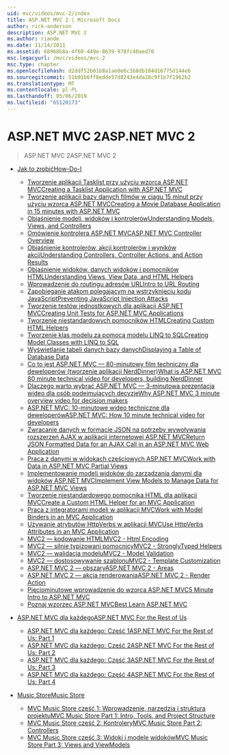 ```yaml
---
uid: mvc/videos/mvc-2/index
title: ASP.NET MVC 2 | Microsoft Docs
author: rick-anderson
description: ASP.NET MVC 2
ms.author: riande
ms.date: 11/14/2011
ms.assetid: 68968b8a-4f60-449e-8639-978fc40aed70
msc.legacyurl: /mvc/videos/mvc-2
msc.type: chapter
ms.openlocfilehash: d2ddf52b01b8a1ae0e6c3b8db104d16775d144e6
ms.sourcegitcommit: 51b01b6ff8edde57d8243e4da28c9f1e7f1962b2
ms.translationtype: MT
ms.contentlocale: pl-PL
ms.lasthandoff: 05/06/2019
ms.locfileid: "65120173"
---
```

# <a name="aspnet-mvc-2"></a><span data-ttu-id="d94f6-103">ASP.NET MVC 2</span><span class="sxs-lookup"><span data-stu-id="d94f6-103">ASP.NET MVC 2</span></span>

> <span data-ttu-id="d94f6-104">ASP.NET MVC 2</span><span class="sxs-lookup"><span data-stu-id="d94f6-104">ASP.NET MVC 2</span></span>

- [<span data-ttu-id="d94f6-105">Jak to zrobić</span><span class="sxs-lookup"><span data-stu-id="d94f6-105">How-Do-I</span></span>](how-do-i/index.md)

    - [<span data-ttu-id="d94f6-106">Tworzenie aplikacji Tasklist przy użyciu wzorca ASP.NET MVC</span><span class="sxs-lookup"><span data-stu-id="d94f6-106">Creating a Tasklist Application with ASP.NET MVC</span></span>](how-do-i/creating-a-tasklist-application-with-aspnet-mvc.md)
    - [<span data-ttu-id="d94f6-107">Tworzenie aplikacji bazy danych filmów w ciągu 15 minut przy użyciu wzorca ASP.NET MVC</span><span class="sxs-lookup"><span data-stu-id="d94f6-107">Creating a Movie Database Application in 15 minutes with ASP.NET MVC</span></span>](how-do-i/creating-a-movie-database-application-in-15-minutes-with-aspnet-mvc.md)
    - [<span data-ttu-id="d94f6-108">Objaśnienie modeli, widoków i kontrolerów</span><span class="sxs-lookup"><span data-stu-id="d94f6-108">Understanding Models, Views, and Controllers</span></span>](how-do-i/understanding-models-views-and-controllers.md)
    - [<span data-ttu-id="d94f6-109">Omówienie kontrolera ASP.NET MVC</span><span class="sxs-lookup"><span data-stu-id="d94f6-109">ASP.NET MVC Controller Overview</span></span>](how-do-i/aspnet-mvc-controller-overview.md)
    - [<span data-ttu-id="d94f6-110">Objaśnienie kontrolerów, akcji kontrolerów i wyników akcji</span><span class="sxs-lookup"><span data-stu-id="d94f6-110">Understanding Controllers, Controller Actions, and Action Results</span></span>](how-do-i/understanding-controllers-controller-actions-and-action-results.md)
    - [<span data-ttu-id="d94f6-111">Objaśnienie widoków, danych widoków i pomocników HTML</span><span class="sxs-lookup"><span data-stu-id="d94f6-111">Understanding Views, View Data, and HTML Helpers</span></span>](how-do-i/understanding-views-view-data-and-html-helpers.md)
    - [<span data-ttu-id="d94f6-112">Wprowadzenie do routingu adresów URL</span><span class="sxs-lookup"><span data-stu-id="d94f6-112">Intro to URL Routing</span></span>](how-do-i/an-introduction-to-url-routing.md)
    - [<span data-ttu-id="d94f6-113">Zapobieganie atakom polegającym na wstrzyknięciu kodu JavaScript</span><span class="sxs-lookup"><span data-stu-id="d94f6-113">Preventing JavaScript Injection Attacks</span></span>](how-do-i/preventing-javascript-injection-attacks.md)
    - [<span data-ttu-id="d94f6-114">Tworzenie testów jednostkowych dla aplikacji ASP.NET MVC</span><span class="sxs-lookup"><span data-stu-id="d94f6-114">Creating Unit Tests for ASP.NET MVC Applications</span></span>](how-do-i/creating-unit-tests-for-aspnet-mvc-applications.md)
    - [<span data-ttu-id="d94f6-115">Tworzenie niestandardowych pomocników HTML</span><span class="sxs-lookup"><span data-stu-id="d94f6-115">Creating Custom HTML Helpers</span></span>](how-do-i/creating-custom-html-helpers.md)
    - [<span data-ttu-id="d94f6-116">Tworzenie klas modelu za pomocą modelu LINQ to SQL</span><span class="sxs-lookup"><span data-stu-id="d94f6-116">Creating Model Classes with LINQ to SQL</span></span>](how-do-i/creating-model-classes-with-linq-to-sql.md)
    - [<span data-ttu-id="d94f6-117">Wyświetlanie tabeli danych bazy danych</span><span class="sxs-lookup"><span data-stu-id="d94f6-117">Displaying a Table of Database Data</span></span>](how-do-i/displaying-a-table-of-database-data.md)
    - [<span data-ttu-id="d94f6-118">Co to jest ASP.NET MVC — 80-minutowy film techniczny dla deweloperów (tworzenie aplikacji NerdDinner)</span><span class="sxs-lookup"><span data-stu-id="d94f6-118">What is ASP.NET MVC 80 minute technical video for developers, building NerdDinner</span></span>](how-do-i/what-is-aspnet-mvc-80-minute-technical-video-for-developers-building-nerddinner.md)
    - [<span data-ttu-id="d94f6-119">Dlaczego warto wybrać ASP.NET MVC — 3-minutowa prezentacja wideo dla osób podejmujących decyzje</span><span class="sxs-lookup"><span data-stu-id="d94f6-119">Why ASP.NET MVC 3 minute overview video for decision makers</span></span>](how-do-i/why-aspnet-mvc-3-minute-overview-video-for-decision-makers.md)
    - [<span data-ttu-id="d94f6-120">ASP.NET MVC: 10-minutowe wideo techniczne dla deweloperów</span><span class="sxs-lookup"><span data-stu-id="d94f6-120">ASP.NET MVC: How 10 minute technical video for developers</span></span>](how-do-i/aspnet-mvc-how-10-minute-technical-video-for-developers.md)
    - [<span data-ttu-id="d94f6-121">Zwracanie danych w formacie JSON na potrzeby wywoływania rozszerzeń AJAX w aplikacji internetowej ASP.NET MVC</span><span class="sxs-lookup"><span data-stu-id="d94f6-121">Return JSON Formatted Data for an AJAX Call in an ASP.NET MVC Web Application</span></span>](how-do-i/how-do-i-return-json-formatted-data-for-an-ajax-call-in-an-aspnet-mvc-web-application.md)
    - [<span data-ttu-id="d94f6-122">Praca z danymi w widokach częściowych ASP.NET MVC</span><span class="sxs-lookup"><span data-stu-id="d94f6-122">Work with Data in ASP.NET MVC Partial Views</span></span>](how-do-i/how-do-i-work-with-data-in-aspnet-mvc-partial-views.md)
    - [<span data-ttu-id="d94f6-123">Implementowanie modeli widoków do zarządzania danymi dla widoków ASP.NET MVC</span><span class="sxs-lookup"><span data-stu-id="d94f6-123">Implement View Models to Manage Data for ASP.NET MVC Views</span></span>](how-do-i/how-do-i-implement-view-models-to-manage-data-for-aspnet-mvc-views.md)
    - [<span data-ttu-id="d94f6-124">Tworzenie niestandardowego pomocnika HTML dla aplikacji MVC</span><span class="sxs-lookup"><span data-stu-id="d94f6-124">Create a Custom HTML Helper for an MVC Application</span></span>](how-do-i/how-do-i-create-a-custom-html-helper-for-an-mvc-application.md)
    - [<span data-ttu-id="d94f6-125">Praca z integratorami modeli w aplikacji MVC</span><span class="sxs-lookup"><span data-stu-id="d94f6-125">Work with Model Binders in an MVC Application</span></span>](how-do-i/how-do-i-work-with-model-binders-in-an-mvc-application.md)
    - [<span data-ttu-id="d94f6-126">Używanie atrybutów HttpVerbs w aplikacji MVC</span><span class="sxs-lookup"><span data-stu-id="d94f6-126">Use HttpVerbs Attributes in an MVC Application</span></span>](how-do-i/how-do-i-use-httpverbs-attributes-in-an-mvc-application.md)
    - [<span data-ttu-id="d94f6-127">MVC2 — kodowanie HTML</span><span class="sxs-lookup"><span data-stu-id="d94f6-127">MVC2 - Html Encoding</span></span>](how-do-i/mvc2-html-encoding.md)
    - [<span data-ttu-id="d94f6-128">MVC2 — silnie typizowani pomocnicy</span><span class="sxs-lookup"><span data-stu-id="d94f6-128">MVC2 - StronglyTyped Helpers</span></span>](how-do-i/mvc2-stronglytyped-helpers.md)
    - [<span data-ttu-id="d94f6-129">MVC2 — walidacja modelu</span><span class="sxs-lookup"><span data-stu-id="d94f6-129">MVC2 - Model Validation</span></span>](how-do-i/mvc2-model-validation.md)
    - [<span data-ttu-id="d94f6-130">MVC2 — dostosowywanie szablonu</span><span class="sxs-lookup"><span data-stu-id="d94f6-130">MVC2 - Template Customization</span></span>](how-do-i/mvc2-template-customization.md)
    - [<span data-ttu-id="d94f6-131">ASP.NET MVC 2 — obszary</span><span class="sxs-lookup"><span data-stu-id="d94f6-131">ASP.NET MVC 2 - Areas</span></span>](how-do-i/aspnet-mvc-2-areas.md)
    - [<span data-ttu-id="d94f6-132">ASP.NET MVC 2 — akcja renderowania</span><span class="sxs-lookup"><span data-stu-id="d94f6-132">ASP.NET MVC 2 - Render Action</span></span>](how-do-i/aspnet-mvc-2-render-action.md)
    - [<span data-ttu-id="d94f6-133">Pięciominutowe wprowadzenie do wzorca ASP.NET MVC</span><span class="sxs-lookup"><span data-stu-id="d94f6-133">5 Minute Intro to ASP.NET MVC</span></span>](how-do-i/5-minute-introduction-to-aspnet-mvc.md)
    - [<span data-ttu-id="d94f6-134">Poznaj wzorzec ASP.NET MVC</span><span class="sxs-lookup"><span data-stu-id="d94f6-134">Best Learn ASP.NET MVC</span></span>](how-do-i/how-to-best-learn-asp-net-mvc.md)
- [<span data-ttu-id="d94f6-135">ASP.NET MVC dla każdego</span><span class="sxs-lookup"><span data-stu-id="d94f6-135">ASP.NET MVC For the Rest of Us</span></span>](aspnet-mvc-for-the-rest-of-us/index.md)

    - [<span data-ttu-id="d94f6-136">ASP.NET MVC dla każdego: Część 1</span><span class="sxs-lookup"><span data-stu-id="d94f6-136">ASP.NET MVC For the Rest of Us: Part 1</span></span>](aspnet-mvc-for-the-rest-of-us/aspnet-mvc-for-the-rest-of-us-part-1.md)
    - [<span data-ttu-id="d94f6-137">ASP.NET MVC dla każdego: Część 2</span><span class="sxs-lookup"><span data-stu-id="d94f6-137">ASP.NET MVC For the Rest of Us: Part 2</span></span>](aspnet-mvc-for-the-rest-of-us/aspnet-mvc-for-the-rest-of-us-part-2.md)
    - [<span data-ttu-id="d94f6-138">ASP.NET MVC dla każdego: Część 3</span><span class="sxs-lookup"><span data-stu-id="d94f6-138">ASP.NET MVC For the Rest of Us: Part 3</span></span>](aspnet-mvc-for-the-rest-of-us/aspnet-mvc-for-the-rest-of-us-part-3.md)
    - [<span data-ttu-id="d94f6-139">ASP.NET MVC dla każdego: Część 4</span><span class="sxs-lookup"><span data-stu-id="d94f6-139">ASP.NET MVC For the Rest of Us: Part 4</span></span>](aspnet-mvc-for-the-rest-of-us/aspnet-mvc-for-the-rest-of-us-part-4.md)
- [<span data-ttu-id="d94f6-140">Music Store</span><span class="sxs-lookup"><span data-stu-id="d94f6-140">Music Store</span></span>](music-store/index.md)

    - [<span data-ttu-id="d94f6-141">MVC Music Store część 1: Wprowadzenie, narzędzia i struktura projektu</span><span class="sxs-lookup"><span data-stu-id="d94f6-141">MVC Music Store Part 1: Intro, Tools, and Project Structure</span></span>](music-store/mvc-music-store-part-1-intro-tools-and-project-structure.md)
    - [<span data-ttu-id="d94f6-142">MVC Music Store część 2: Kontrolery</span><span class="sxs-lookup"><span data-stu-id="d94f6-142">MVC Music Store Part 2: Controllers</span></span>](music-store/mvc-music-store-part-2-controllers.md)
    - [<span data-ttu-id="d94f6-143">MVC Music Store część 3: Widoki i modele widoków</span><span class="sxs-lookup"><span data-stu-id="d94f6-143">MVC Music Store Part 3: Views and ViewModels</span></span>](music-store/mvc-music-store-part-3-views-and-viewmodels.md)
